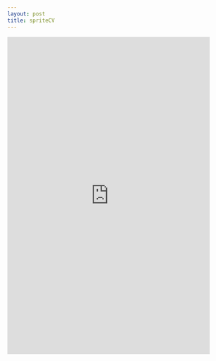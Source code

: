 ```yaml
---
layout: post
title: spriteCV
---
```


<!-- copy and paste. Modify height and width if desired. --><iframe class="tscplayer_inline embeddedObject" name="tsc_player" scrolling="no" frameborder="0" type="text/html" style="overflow:hidden;" src="http://www.screencast.com/users/foundrytv/folders/spriteCV/media/13323de7-ced9-4d4b-bce4-9c04a26b3308/embed" height="720" width="460" webkitallowfullscreen mozallowfullscreen allowfullscreen></iframe> 

